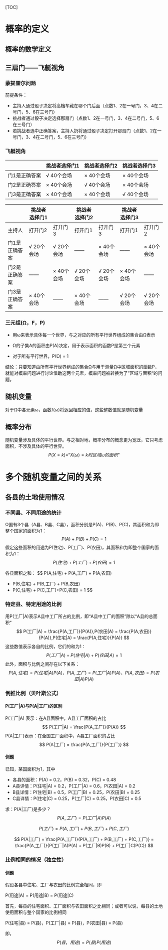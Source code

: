 [TOC]

# 概率的定义

## 概率的数学定义

## 三扇门——飞艇视角

### 蒙提霍尔问题

前提条件：

- 主持人通过骰子决定将高档车藏在哪个门后面（点数1、2在一号门，3、4在二号门，5、6在三号门）
- 挑战者通过骰子决定选择那扇门（点数1、2在一号门，3、4在二号门，5、6在三号门）
- 若挑战者选中正确答案，主持人扔将通过骰子决定打开那扇门（点数1、2在一号门，3、4在二号门，5、6在三号门）

### 飞艇视角

|               | 挑战者选择门1 | 挑战者选择门2 | 挑战者选择门3 |
| ------------- | ------------- | ------------- | ------------- |
| 门1是正确答案 | √ 40个会场    | × 40个会场    | × 40个会场    |
| 门2是正确答案 | × 40个会场    | √ 40个会场    | × 40个会场    |
| 门3是正确答案 | × 40个会场    | × 40个会场    | √ 40个会场    |


|               | 挑战者选择门1 |            | 挑战者选择门2 |            | 挑战者选择门3 |            |
| ------------- | ------------- | ---------- | ------------- | ---------- | ------------- | ---------- |
| 主持人        | 打开门2       | 打开门3    | 打开门1       | 打开门3    | 打开门1       | 打开门2    |
| 门1是正确答案 | √ 20个会场    | √ 20个会场 | ——            | × 40个会场 | ——            | × 40个会场 |
| 门2是正确答案 | ——            | × 40个会场 | √ 20个会场    | √ 20个会场 | × 40个会场    | ——         |
| 门3是正确答案 | × 40个会场    | ——         | × 40个会场    | ——         | √ 20个会场    | √ 20个会场 |

### 三元组(Ω，F，P)

- 用ω来表示具体每一个世界，与之对应的所有平行世界组成的集合由Ω表示

- Ω的子集A的面积由P(A)决定，用于表示面积的函数P是第三个元素
- 对于所有平行世界，P(Ω) = 1

结论：只要知道由所有平行世界组成的集合Ω与用于测量Ω中区域面积的函数P，就能对概率问题进行讨论借助这两个元素，概率问题被转换为了”区域与面积“的问题。

## 随机变量

对于Ω中各元素ω，函数f(ω)将返回相应的值，这些整数值就是随机变量

## 概率分布

随机变量涉及具体的平行世界。与之相对地，概率分布的概念更为宽泛，它只考虑面积，不涉及具体的平行世界。
$$
P(X = k) = “X(ω) = k时区域ω的面积”
$$

# 多个随机变量之间的关系

## 各县的土地使用情况

### 不同县、不同用途的统计

Ω国有3个县（A县、B县、C县），面积分别是P(A)、P(B)、P(C)，其面积和为即整个国家的面积为1：
$$
P(A) + P(B) + P(C) = 1
$$
假定这些面积的用途为P(住宅)、P(工厂)、P(农田)，其面积和为即整个国家的面积为1：
$$
P(住宅) + P(工厂) + P(农田) = 1
$$

各县面积之和：
$$
P(A,住宅) + P(A,工厂) + P(A,农田)
+ P(B,住宅) + P(B,工厂) + P(B,农田)
+ P(C,住宅) + P(C,工厂)+P(C,农田) = 1
$$

### 特定县、特定用途的比例

用P(工厂|A)表示A县中工厂所占的比例，即“A县中工厂的面积”除以“A县的总面积”
$$
P(工厂|A) = \frac{P(A,工厂)}{P(A)},P(农田|A) = \frac{P(A,农田)}{P(A)},P(住宅|A) = \frac{P(A,住宅)}{P(A)}
$$
这些数值表示各自的比例，它们的和为1：
$$
P(工厂|A) + P(住宅|A) + P(农田|A) = 1
$$
此外，面积与比例之间存在以下关系：
$$
P(A,住宅) = P(住宅|A)P(A)，P(A,工厂) = P(工厂|A)P(A)，P(A,农田) = P(农田|A)P(A)
$$

### 倒推比例（贝叶斯公式）

#### P(工厂|A)与P(A|工厂)的区别

P(工厂|A) 表示：在A县面积中，A县工厂面积的占比
$$
P(工厂|A) = \frac{P(A,工厂)}{P(A)}
$$
P(A|工厂)表示：在全国工厂面积中，A县工厂面积的占比
$$
P(A|工厂) = \frac{P(A,工厂)}{P(工厂)}
$$

#### 例题

已知，某国面积为1，其中

- 各县的面积：P(A) = 0.2，P(B) = 0.32，P(C) = 0.48
- A县详情：P(住宅|A) = 0.2，P(工厂|A) = 0.6，P(农田|A) = 0.2
- B县详情：P(住宅|B) = 0.5，P(工厂|B) = 0.25，P(农田|B) = 0.25
- C县详情：P(住宅|C) = 0.25，P(工厂|C) = 0.25，P(农田|C) = 0.5

求：P(A|工厂)是多少？
$$
P(A,工厂) = P(工厂|A)P(A)
$$

$$
P(工厂) = P(A,工厂) + P(B,工厂) + P(C,工厂)
$$


$$
P(A|工厂) = \frac{P(A,工厂)}{P(A,工厂) + P(B,工厂) + P(C,工厂)} = \frac{P(A,工厂)}{P(工厂|A)P(A) + P(工厂|B)P(B) + P(工厂|C)P(C)}
$$

### 比例相同的情况（独立性）

#### 例题

假设各县中住宅、工厂与农田的比例完全相同，即

P(用途|A) = P(用途|B) = P(用途|C)

首先，每县的住宅面积、工厂面积与农田面积之比相同；或者可以说，每县的土地使用面积与整个国家的比例相同

P(住宅|县) = P(县)，P(工厂|县) = P(县)，P(农田|县) = P(县)

即，
$$
P(县，用途) = P(县)P(用途)
$$






